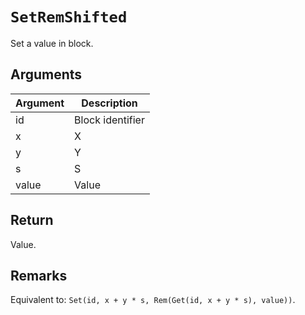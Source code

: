 # `SetRemShifted`

Set a value in block.

## Arguments

| Argument | Description      |
| -------- | ---------------- |
| id       | Block identifier |
| x        | X                |
| y        | Y                |
| s        | S                |
| value    | Value            |

## Return

Value.

## Remarks

Equivalent to: `Set(id, x + y * s, Rem(Get(id, x + y * s), value))`.
